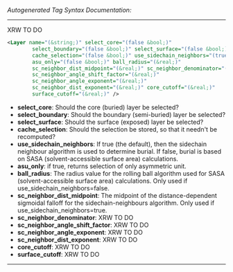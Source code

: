 <!-- THIS IS AN AUTOGENERATED FILE: Don't edit it directly, instead change the schema definition in the code itself. -->

_Autogenerated Tag Syntax Documentation:_

---
XRW TO DO

```xml
<Layer name="(&string;)" select_core="(false &bool;)"
        select_boundary="(false &bool;)" select_surface="(false &bool;)"
        cache_selection="(false &bool;)" use_sidechain_neighbors="(true &bool;)"
        asu_only="(false &bool;)" ball_radius="(&real;)"
        sc_neighbor_dist_midpoint="(&real;)" sc_neighbor_denominator="(&real;)"
        sc_neighbor_angle_shift_factor="(&real;)"
        sc_neighbor_angle_exponent="(&real;)"
        sc_neighbor_dist_exponent="(&real;)" core_cutoff="(&real;)"
        surface_cutoff="(&real;)" />
```

-   **select_core**: Should the core (buried) layer be selected?
-   **select_boundary**: Should the boundary (semi-buried) layer be selected?
-   **select_surface**: Should the surface (exposed) layer be selected?
-   **cache_selection**: Should the selection be stored, so that it needn't be recomputed?
-   **use_sidechain_neighbors**: If true (the default), then the sidechain neighbour algorithm is used to determine burial.  If false, burial is based on SASA (solvent-accessible surface area) calculations.
-   **asu_only**: if true, returns selection of only asymmetric unit.
-   **ball_radius**: The radius value for the rolling ball algorithm used for SASA (solvent-accessible surface area) calculations.  Only used if use_sidechain_neighbors=false.
-   **sc_neighbor_dist_midpoint**: The midpoint of the distance-dependent sigmoidal falloff for the sidechain-neighbours algorithm.  Only used if use_sidechain_neighbors=true.
-   **sc_neighbor_denominator**: XRW TO DO
-   **sc_neighbor_angle_shift_factor**: XRW TO DO
-   **sc_neighbor_angle_exponent**: XRW TO DO
-   **sc_neighbor_dist_exponent**: XRW TO DO
-   **core_cutoff**: XRW TO DO
-   **surface_cutoff**: XRW TO DO

---
